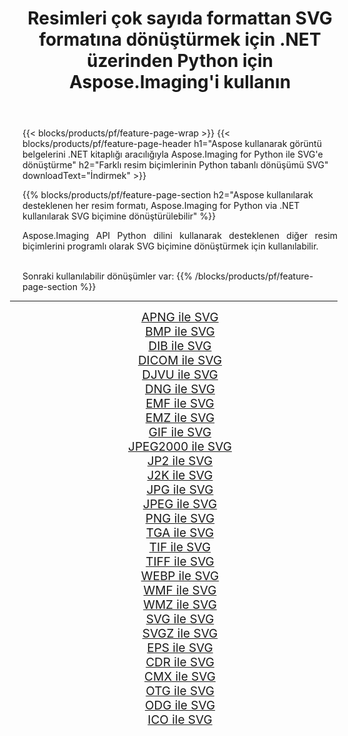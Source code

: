 ﻿---
title: Resimleri çok sayıda formattan SVG formatına dönüştürmek için .NET üzerinden Python için Aspose.Imaging'i kullanın 
weight: 3920
url: /tr/python-net/conversion/to/svg/ 
lang: tr
langdirlevel: 2
locales: zh-hans,ja,it,ru,de,es,fr,nl,id,lt,pl,pt,vi,tr,ko,zh-hant,ar,hi,th,sv,cs,uk,he
description: Aspose.Imaging for Python via .NET library kullanarak çeşitli formatları SVG formatına dönüştürebilirsiniz.
---

{{< blocks/products/pf/feature-page-wrap >}}
{{< blocks/products/pf/feature-page-header h1="Aspose kullanarak görüntü belgelerini .NET kitaplığı aracılığıyla Aspose.Imaging for Python ile SVG'e dönüştürme" h2="Farklı resim biçimlerinin Python tabanlı dönüşümü SVG" downloadText="İndirmek" >}}


{{% blocks/products/pf/feature-page-section  h2="Aspose kullanılarak desteklenen her resim formatı, Aspose.Imaging for Python via .NET kullanılarak SVG biçimine dönüştürülebilir" %}}
<p align=justify>Aspose.Imaging API Python dilini kullanarak desteklenen diğer resim biçimlerini programlı olarak SVG biçimine dönüştürmek için kullanılabilir.</p>
<br/>
Sonraki kullanılabilir dönüşümler var:
{{% /blocks/products/pf/feature-page-section %}}
<div class="container-fluid productfamilypage bg-gray">
    <div class="convertypes bg-gray agp-content section">
        <div class="container">
		<hr style="margin-left:-20px;"/>
		<div class="row other-converters" style="gap: 10px;font-size: 19px;text-align:center;">
		    <div class='col-md-2 other-converter remove-lp remove-rp'><a href="/imaging/tr/python-net/conversion/apng-to-svg/" style="padding:15px;">APNG ile SVG</a></div>
<div class='col-md-2 other-converter remove-lp remove-rp'><a href="/imaging/tr/python-net/conversion/bmp-to-svg/" style="padding:15px;">BMP ile SVG</a></div>
<div class='col-md-2 other-converter remove-lp remove-rp'><a href="/imaging/tr/python-net/conversion/dib-to-svg/" style="padding:15px;">DIB ile SVG</a></div>
<div class='col-md-2 other-converter remove-lp remove-rp'><a href="/imaging/tr/python-net/conversion/dicom-to-svg/" style="padding:15px;">DICOM ile SVG</a></div>
<div class='col-md-2 other-converter remove-lp remove-rp'><a href="/imaging/tr/python-net/conversion/djvu-to-svg/" style="padding:15px;">DJVU ile SVG</a></div>
<div class='col-md-2 other-converter remove-lp remove-rp'><a href="/imaging/tr/python-net/conversion/dng-to-svg/" style="padding:15px;">DNG ile SVG</a></div>
<div class='col-md-2 other-converter remove-lp remove-rp'><a href="/imaging/tr/python-net/conversion/emf-to-svg/" style="padding:15px;">EMF ile SVG</a></div>
<div class='col-md-2 other-converter remove-lp remove-rp'><a href="/imaging/tr/python-net/conversion/emz-to-svg/" style="padding:15px;">EMZ ile SVG</a></div>
<div class='col-md-2 other-converter remove-lp remove-rp'><a href="/imaging/tr/python-net/conversion/gif-to-svg/" style="padding:15px;">GIF ile SVG</a></div>
<div class='col-md-2 other-converter remove-lp remove-rp'><a href="/imaging/tr/python-net/conversion/jpeg2000-to-svg/" style="padding:15px;">JPEG2000 ile SVG</a></div>
<div class='col-md-2 other-converter remove-lp remove-rp'><a href="/imaging/tr/python-net/conversion/jp2-to-svg/" style="padding:15px;">JP2 ile SVG</a></div>
<div class='col-md-2 other-converter remove-lp remove-rp'><a href="/imaging/tr/python-net/conversion/j2k-to-svg/" style="padding:15px;">J2K ile SVG</a></div>
<div class='col-md-2 other-converter remove-lp remove-rp'><a href="/imaging/tr/python-net/conversion/jpg-to-svg/" style="padding:15px;">JPG ile SVG</a></div>
<div class='col-md-2 other-converter remove-lp remove-rp'><a href="/imaging/tr/python-net/conversion/jpeg-to-svg/" style="padding:15px;">JPEG ile SVG</a></div>
<div class='col-md-2 other-converter remove-lp remove-rp'><a href="/imaging/tr/python-net/conversion/png-to-svg/" style="padding:15px;">PNG ile SVG</a></div>
<div class='col-md-2 other-converter remove-lp remove-rp'><a href="/imaging/tr/python-net/conversion/tga-to-svg/" style="padding:15px;">TGA ile SVG</a></div>
<div class='col-md-2 other-converter remove-lp remove-rp'><a href="/imaging/tr/python-net/conversion/tif-to-svg/" style="padding:15px;">TIF ile SVG</a></div>
<div class='col-md-2 other-converter remove-lp remove-rp'><a href="/imaging/tr/python-net/conversion/tiff-to-svg/" style="padding:15px;">TIFF ile SVG</a></div>
<div class='col-md-2 other-converter remove-lp remove-rp'><a href="/imaging/tr/python-net/conversion/webp-to-svg/" style="padding:15px;">WEBP ile SVG</a></div>
<div class='col-md-2 other-converter remove-lp remove-rp'><a href="/imaging/tr/python-net/conversion/wmf-to-svg/" style="padding:15px;">WMF ile SVG</a></div>
<div class='col-md-2 other-converter remove-lp remove-rp'><a href="/imaging/tr/python-net/conversion/wmz-to-svg/" style="padding:15px;">WMZ ile SVG</a></div>
<div class='col-md-2 other-converter remove-lp remove-rp'><a href="/imaging/tr/python-net/conversion/svg-to-svg/" style="padding:15px;">SVG ile SVG</a></div>
<div class='col-md-2 other-converter remove-lp remove-rp'><a href="/imaging/tr/python-net/conversion/svgz-to-svg/" style="padding:15px;">SVGZ ile SVG</a></div>
<div class='col-md-2 other-converter remove-lp remove-rp'><a href="/imaging/tr/python-net/conversion/eps-to-svg/" style="padding:15px;">EPS ile SVG</a></div>
<div class='col-md-2 other-converter remove-lp remove-rp'><a href="/imaging/tr/python-net/conversion/cdr-to-svg/" style="padding:15px;">CDR ile SVG</a></div>
<div class='col-md-2 other-converter remove-lp remove-rp'><a href="/imaging/tr/python-net/conversion/cmx-to-svg/" style="padding:15px;">CMX ile SVG</a></div>
<div class='col-md-2 other-converter remove-lp remove-rp'><a href="/imaging/tr/python-net/conversion/otg-to-svg/" style="padding:15px;">OTG ile SVG</a></div>
<div class='col-md-2 other-converter remove-lp remove-rp'><a href="/imaging/tr/python-net/conversion/odg-to-svg/" style="padding:15px;">ODG ile SVG</a></div>
<div class='col-md-2 other-converter remove-lp remove-rp'><a href="/imaging/tr/python-net/conversion/ico-to-svg/" style="padding:15px;">ICO ile SVG</a></div>
                </div>
        </div>
    </div>
</div>
<br/>

